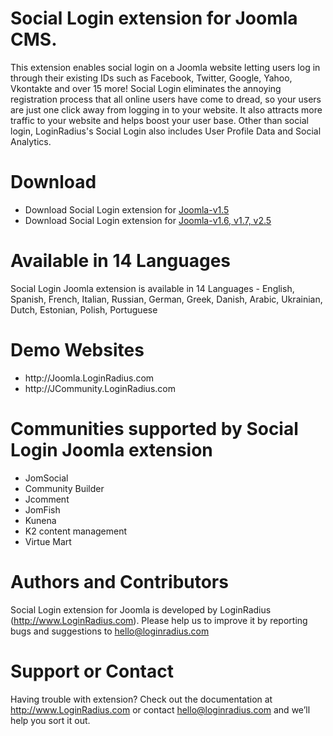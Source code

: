 Social Login extension for Joomla CMS.
=======
This extension enables social login on a Joomla website letting users log in through their existing IDs such as Facebook, Twitter, Google, Yahoo, Vkontakte and over 15 more! Social Login eliminates the annoying registration process that all online users have come to dread, so your users are just one click away from logging in to your website. It also attracts more traffic to your website and helps boost your user base. Other than social login, LoginRadius's Social Login also includes User Profile Data and Social Analytics.

Download
===
<ul>
<li>Download Social Login extension for <a href="https://github.com/downloads/LoginRadius/Social-Login-for-Joomla/Social-Login-2-for-Joomlav1.5.zip">Joomla-v1.5</a>
</li>
<li>Download Social Login extension for <a href="https://github.com/downloads/LoginRadius/Social-Login-for-Joomla/Social-Login-2-for-Joomlav1.6,1.7,2.5.zip">Joomla-v1.6, v1.7, v2.5</a>
</li>
</ul>

Available in 14 Languages
===
Social Login Joomla extension is available in 14 Languages - English, Spanish, French, Italian, Russian, German, Greek, Danish, Arabic, Ukrainian, Dutch, Estonian, Polish, Portuguese

Demo Websites
===
<ul>
<li>http://Joomla.LoginRadius.com</li>
<li>http://JCommunity.LoginRadius.com</li>
</ul>

Communities supported by Social Login Joomla extension
===
<ul>
<li>JomSocial</li>
<li>Community Builder</li>
<li>Jcomment</li>
<li>JomFish</li>
<li>Kunena</li>
<li>K2 content management</li>
<li>Virtue Mart</li>
</ul>

Authors and Contributors
===
Social Login extension for Joomla is developed by LoginRadius (http://www.LoginRadius.com). Please help us to improve it by reporting bugs and suggestions to hello@loginradius.com

Support or Contact
===
Having trouble with extension? Check out the documentation at http://www.LoginRadius.com or contact hello@loginradius.com and we’ll help you sort it out.